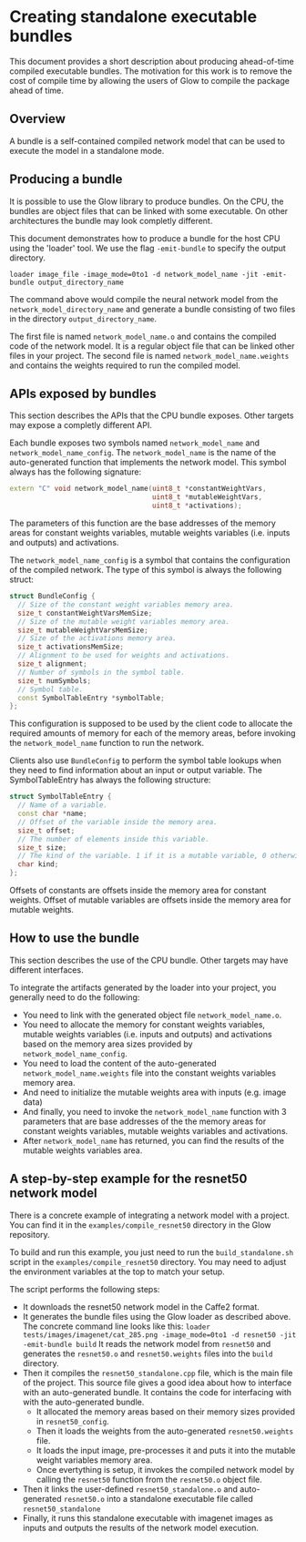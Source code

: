 # Creating standalone executable bundles

This document provides a short description about producing ahead-of-time
compiled executable bundles. The motivation for this work is to remove the cost
of compile time by allowing the users of Glow to compile the package ahead of
time.

## Overview

A bundle is a self-contained compiled network model that can be used to execute
the model in a standalone mode.

## Producing a bundle

It is possible to use the Glow library to produce bundles. On the CPU, the
bundles are object files that can be linked with some executable. On other
architectures the bundle may look completly different.

This document demonstrates how to produce a bundle for the host CPU using the
'loader' tool.  We use the flag `-emit-bundle` to specify the output directory.

```
loader image_file -image_mode=0to1 -d network_model_name -jit -emit-bundle output_directory_name
```

The command above would compile the neural network model from the
`network_model_directory_name` and generate a bundle consisting of two files in
the directory `output_directory_name`.

The first file is named `network_model_name.o` and contains the compiled code of
the network model. It is a regular object file that can be linked other files in
your project.  The second file is named `network_model_name.weights` and
contains the weights required to run the compiled model.

## APIs exposed by bundles

This section describes the APIs that the CPU bundle exposes. Other targets may
expose a completly different API.

Each bundle exposes two symbols named `network_model_name` and
`network_model_name_config`.  The `network_model_name` is the name of the
auto-generated function that implements the network model. This symbol always
has the following signature:

```c++
extern "C" void network_model_name(uint8_t *constantWeightVars,
                                   uint8_t *mutableWeightVars,
                                   uint8_t *activations);
```
The parameters of this function are the base addresses of the memory areas for
constant weights variables, mutable weights variables (i.e. inputs and outputs)
and activations.

The `network_model_name_config` is a symbol that contains the configuration of
the compiled network. The type of this symbol is always the following struct:
```c++
struct BundleConfig {
  // Size of the constant weight variables memory area.
  size_t constantWeightVarsMemSize;
  // Size of the mutable weight variables memory area.
  size_t mutableWeightVarsMemSize;
  // Size of the activations memory area.
  size_t activationsMemSize;
  // Alignment to be used for weights and activations.
  size_t alignment;
  // Number of symbols in the symbol table.
  size_t numSymbols;
  // Symbol table.
  const SymbolTableEntry *symbolTable;
};
```
This configuration is supposed to be used by the client code to allocate the
required amounts of memory for each of the memory areas, before invoking the
`network_model_name` function to run the network.

Clients also use `BundleConfig` to perform the symbol table lookups when they
need to find information about an input or output variable.
The SymbolTableEntry has always the following structure:
```c++
struct SymbolTableEntry {
  // Name of a variable.
  const char *name;
  // Offset of the variable inside the memory area.
  size_t offset;
  // The number of elements inside this variable.
  size_t size;
  // The kind of the variable. 1 if it is a mutable variable, 0 otherwise.
  char kind;
};
```

Offsets of constants are offsets inside the memory area for constant weights.
Offset of mutable variables are offsets inside the memory area for mutable
weights.

## How to use the bundle

This section describes the use of the CPU bundle. Other targets may have
different interfaces.

To integrate the artifacts generated by the loader into your project, you
generally need to do the following:
* You need to link with the generated object file `network_model_name.o`.
* You need to allocate the memory for constant weights variables,
mutable weights variables (i.e. inputs and outputs) and activations based on the
memory area sizes provided by `network_model_name_config`.
* You need to load the content of the auto-generated `network_model_name.weights`
file into the constant weights variables memory area.
* And need to initialize the mutable weights area with inputs (e.g. image data)
* And finally, you need to invoke the `network_model_name` function with 3
parameters that are base addresses of the the memory areas for constant weights variables,
mutable weights variables and activations.
* After `network_model_name` has returned, you can find the results of the mutable weights
variables area.

## A step-by-step example for the resnet50 network model

There is a concrete example of integrating a network model with a project.  You
can find it in the `examples/compile_resnet50` directory in the Glow
repository.

To build and run this example, you just need to run the
`build_standalone.sh` script in the `examples/compile_resnet50`
directory. You may need to adjust the environment variables at the top to match
your setup.

The script performs the following steps:
* It downloads the resnet50 network model in the Caffe2 format.
* It generates the bundle files using the Glow loader as described above.
  The concrete command line looks like this:
  `loader tests/images/imagenet/cat_285.png -image_mode=0to1 -d resnet50 -jit -emit-bundle build`
  It reads the network model from `resnet50` and generates the `resnet50.o`
  and `resnet50.weights` files into the `build` directory.
* Then it compiles the `resnet50_standalone.cpp` file, which is the main file of the project.
  This source file gives a good idea about how to interface with an auto-generated bundle.
  It contains the code for interfacing with with the auto-generated bundle.
  *  It allocated the memory areas based on their memory sizes provided in `resnet50_config`.
  *  Then it loads the weights from the auto-generated `resnet50.weights` file.
  *  It loads the input image, pre-processes it and puts it into the mutable weight variables
     memory area.
  *  Once evertything is setup, it invokes the compiled network model by calling the
     `resnet50` function from the `resnet50.o` object file.
* Then it links the user-defined `resnet50_standalone.o` and auto-generated `resnet50.o`
  into a standalone executable file called `resnet50_standalone`
* Finally, it runs this standalone executable with imagenet images as inputs and outputs the
results of the network model execution.
